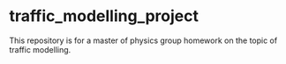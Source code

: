 # traffic_modelling_project

This repository is for a master of physics group homework on the topic of traffic modelling.
